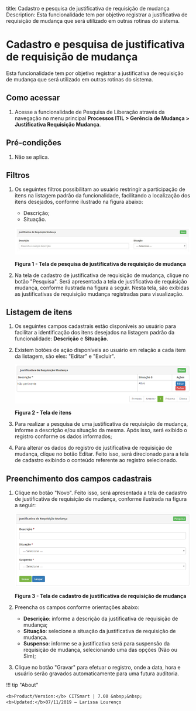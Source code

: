 title: Cadastro e pesquisa de justificativa de requisição de mudança
Description: Esta funcionalidade tem por objetivo registrar a justificativa de requisição de mudança que será utilizado em outras rotinas do sistema.
# Cadastro e pesquisa de justificativa de requisição de mudança

Esta funcionalidade tem por objetivo registrar a justificativa de requisição de mudança que será utilizado em outras rotinas do sistema.

Como acessar
---------------

1. Acesse a funcionalidade de Pesquisa de Liberação através da navegação no menu principal 
**Processos ITIL > Gerência de Mudança > Justificativa Requisição Mudança**.

Pré-condições
---------------

1. Não se aplica.

Filtros
---------

1. Os seguintes filtros possibilitam ao usuário restringir a participação de itens na listagem padrão da funcionalidade, 
facilitando a localização dos itens desejados, conforme ilustrado na figura abaixo:

    - Descrição;
    - Situação.
    
    ![Pesquisa](images/just-mud.img1.png)
    
    **Figura 1 - Tela de pesquisa de justificativa de requisição de mudança**
    
2. Na tela de cadastro de justificativa de requisição de mudança, clique no botão "Pesquisa". Será apresentada a tela de
justificativa de requisição mudança, conforme ilustrada na figura a seguir. Nesta tela, são exibidas as justificativas 
de requisição mudança registradas para visualização.

Listagem de itens
-------------------

1. Os seguintes campos cadastrais estão disponíveis ao usuário para facilitar a identificação dos itens desejados na listagem 
padrão da funcionalidade: **Descrição** e **Situação**.

2. Existem botões de ação disponíveis ao usuário em relação a cada item da listagem, são eles: "Editar" e "Excluir".

    ![Itens](images/just-mud.img2.png)
    
    **Figura 2 - Tela de itens**
    
3. Para realizar a pesquisa de uma justificativa de requisição de mudança, informe a descrição e/ou situação da mesma. Após
isso, será exibido o registro conforme os dados informados;

4. Para alterar os dados do registro de justificativa de requisição de mudança, clique no botão Editar. Feito isso, será 
direcionado para a tela de cadastro exibindo o conteúdo referente ao registro selecionado.

Preenchimento dos campos cadastrais
-------------------------------------

1. Clique no botão "Novo". Feito isso, será apresentada a tela de cadastro de justificativa de requisição de mudança,
conforme ilustrada na figura a seguir:

    ![Cadastro](images/just-mud.img3.png)
    
    **Figura 3 - Tela de cadastro de justificativa de requisição de mudança**
    
2. Preencha os campos conforme orientações abaixo:

    - **Descrição**: informe a descrição da justificativa de requisição de mudança;
    - **Situação**: selecione a situação da justificativa de requisição de mudança.
    - **Suspenso**: informe se a justificativa será para suspensão da requisição de mudança, 
    selecionando uma das opções (Não ou Sim);
    
3. Clique no botão "Gravar" para efetuar o registro, onde a data, hora e usuário serão
gravados automaticamente para uma futura auditoria.

!!! tip "About"

    <b>Product/Version:</b> CITSmart | 7.00 &nbsp;&nbsp;
    <b>Updated:</b>07/11/2019 – Larissa Lourenço



